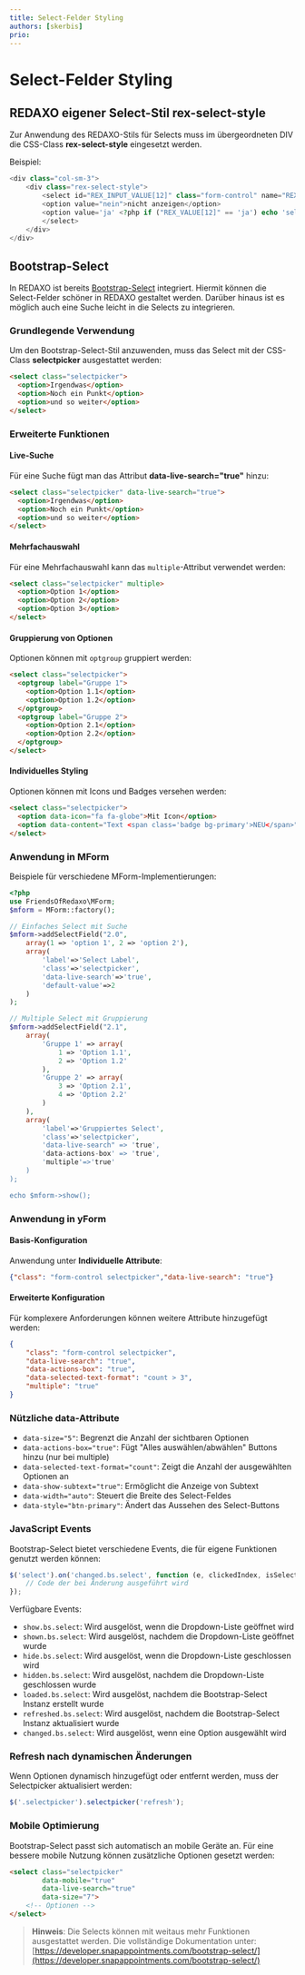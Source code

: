 ```yaml
---
title: Select-Felder Styling
authors: [skerbis]
prio:
---
```


# Select-Felder Styling

## REDAXO eigener Select-Stil rex-select-style

Zur Anwendung des REDAXO-Stils für Selects muss im übergeordneten DIV die CSS-Class **rex-select-style** eingesetzt werden.

Beispiel:
```php
<div class="col-sm-3">
    <div class="rex-select-style">
        <select id="REX_INPUT_VALUE[12]" class="form-control" name="REX_INPUT_VALUE[12]">
        <option value="nein">nicht anzeigen</option>
        <option value='ja' <?php if ("REX_VALUE[12]" == 'ja') echo 'selected'; ?>>anzeigen </option>
        </select>
    </div>
</div>
```

## Bootstrap-Select

In REDAXO ist bereits [Bootstrap-Select](https://silviomoreto.github.io/bootstrap-select/) integriert.
Hiermit können die Select-Felder schöner in REDAXO gestaltet werden. Darüber hinaus ist es möglich auch eine Suche leicht in die Selects zu integrieren.

### Grundlegende Verwendung

Um den Bootstrap-Select-Stil anzuwenden, muss das Select mit der CSS-Class **selectpicker** ausgestattet werden:

```html
<select class="selectpicker">
  <option>Irgendwas</option>
  <option>Noch ein Punkt</option>
  <option>und so weiter</option>
</select>
```

### Erweiterte Funktionen

#### Live-Suche

Für eine Suche fügt man das Attribut **data-live-search="true"** hinzu:

```html
<select class="selectpicker" data-live-search="true">
  <option>Irgendwas</option>
  <option>Noch ein Punkt</option>
  <option>und so weiter</option>
</select>
```

#### Mehrfachauswahl

Für eine Mehrfachauswahl kann das `multiple`-Attribut verwendet werden:

```html
<select class="selectpicker" multiple>
  <option>Option 1</option>
  <option>Option 2</option>
  <option>Option 3</option>
</select>
```

#### Gruppierung von Optionen

Optionen können mit `optgroup` gruppiert werden:

```html
<select class="selectpicker">
  <optgroup label="Gruppe 1">
    <option>Option 1.1</option>
    <option>Option 1.2</option>
  </optgroup>
  <optgroup label="Gruppe 2">
    <option>Option 2.1</option>
    <option>Option 2.2</option>
  </optgroup>
</select>
```

#### Individuelles Styling

Optionen können mit Icons und Badges versehen werden:

```html
<select class="selectpicker">
  <option data-icon="fa fa-globe">Mit Icon</option>
  <option data-content="Text <span class='badge bg-primary'>NEU</span>">Mit Badge</option>
</select>
```

### Anwendung in MForm

Beispiele für verschiedene MForm-Implementierungen:

```php
<?php
use FriendsOfRedaxo\MForm;
$mform = MForm::factory();

// Einfaches Select mit Suche
$mform->addSelectField("2.0", 
    array(1 => 'option 1', 2 => 'option 2'), 
    array(
        'label'=>'Select Label',
        'class'=>'selectpicker',
        'data-live-search'=>'true',
        'default-value'=>2
    )
);

// Multiple Select mit Gruppierung
$mform->addSelectField("2.1",
    array(
        'Gruppe 1' => array(
            1 => 'Option 1.1',
            2 => 'Option 1.2'
        ),
        'Gruppe 2' => array(
            3 => 'Option 2.1',
            4 => 'Option 2.2'
        )
    ),
    array(
        'label'=>'Gruppiertes Select',
        'class'=>'selectpicker',
        'data-live-search" => 'true',
        'data-actions-box' => 'true',
        'multiple'=>'true'
    )
);

echo $mform->show();
```

### Anwendung in yForm

#### Basis-Konfiguration
Anwendung unter **Individuelle Attribute**:

```json
{"class": "form-control selectpicker","data-live-search": "true"}
```

#### Erweiterte Konfiguration
Für komplexere Anforderungen können weitere Attribute hinzugefügt werden:

```json
{
    "class": "form-control selectpicker",
    "data-live-search": "true",
    "data-actions-box": "true",
    "data-selected-text-format": "count > 3",
    "multiple": "true"
}
```

### Nützliche data-Attribute

- `data-size="5"`: Begrenzt die Anzahl der sichtbaren Optionen
- `data-actions-box="true"`: Fügt "Alles auswählen/abwählen" Buttons hinzu (nur bei multiple)
- `data-selected-text-format="count"`: Zeigt die Anzahl der ausgewählten Optionen an
- `data-show-subtext="true"`: Ermöglicht die Anzeige von Subtext
- `data-width="auto"`: Steuert die Breite des Select-Feldes
- `data-style="btn-primary"`: Ändert das Aussehen des Select-Buttons

### JavaScript Events

Bootstrap-Select bietet verschiedene Events, die für eigene Funktionen genutzt werden können:

```javascript
$('select').on('changed.bs.select', function (e, clickedIndex, isSelected, previousValue) {
    // Code der bei Änderung ausgeführt wird
});
```

Verfügbare Events:
- `show.bs.select`: Wird ausgelöst, wenn die Dropdown-Liste geöffnet wird
- `shown.bs.select`: Wird ausgelöst, nachdem die Dropdown-Liste geöffnet wurde
- `hide.bs.select`: Wird ausgelöst, wenn die Dropdown-Liste geschlossen wird
- `hidden.bs.select`: Wird ausgelöst, nachdem die Dropdown-Liste geschlossen wurde
- `loaded.bs.select`: Wird ausgelöst, nachdem die Bootstrap-Select Instanz erstellt wurde
- `refreshed.bs.select`: Wird ausgelöst, nachdem die Bootstrap-Select Instanz aktualisiert wurde
- `changed.bs.select`: Wird ausgelöst, wenn eine Option ausgewählt wird

### Refresh nach dynamischen Änderungen

Wenn Optionen dynamisch hinzugefügt oder entfernt werden, muss der Selectpicker aktualisiert werden:

```javascript
$('.selectpicker').selectpicker('refresh');
```

### Mobile Optimierung

Bootstrap-Select passt sich automatisch an mobile Geräte an. Für eine bessere mobile Nutzung können zusätzliche Optionen gesetzt werden:

```html
<select class="selectpicker" 
        data-mobile="true" 
        data-live-search="true" 
        data-size="7">
    <!-- Optionen -->
</select>
```

> **Hinweis**: Die Selects können mit weitaus mehr Funktionen ausgestattet werden. Die vollständige Dokumentation unter: [https://developer.snapappointments.com/bootstrap-select/](https://developer.snapappointments.com/bootstrap-select/)
